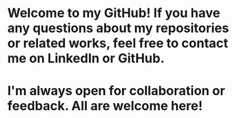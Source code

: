 # Welcome to my GitHub! If you have any questions about my repositories or related works, feel free to contact me on LinkedIn or GitHub.

# I'm always open for collaboration or feedback. All are welcome here!

